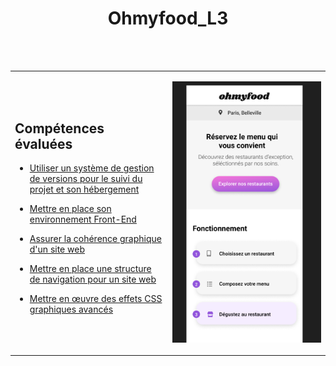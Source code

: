 


<h1 align="center">Ohmyfood_L3</h1>

<!-- presentation -->
<div align="center">
  <table>
	<tr>
	   <td width="50%">    
     <h2>Compétences évaluées</h2>

* [Utiliser un système de gestion de versions pour le suivi du projet et son hébergement](https://franckdun.github.io/Ohmyfood_L3/index.html)
	
* [Mettre en place son environnement Front-End](https://franckdun.github.io/Ohmyfood_L3/index.html)

* [Assurer la cohérence graphique d'un site web](https://franckdun.github.io/Ohmyfood_L3/index.html)

* [Mettre en place une structure de navigation pour un site web](https://franckdun.github.io/Ohmyfood_L3/index.html)

* [Mettre en œuvre des effets CSS graphiques avancés](https://franckdun.github.io/Ohmyfood_L3/index.html)
	   </td>  
	     <td width="50%">

[![img contact](https://github.com/franckdun/Ohmyfood_L3/blob/main/img/readme-1.PNG)](https://franckdun.github.io/Ohmyfood_L3/index.html)
	   </td>  
	 </tr>
 </table>
</div>
